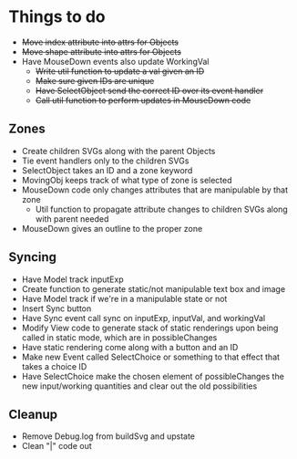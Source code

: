# Things to do

* ~~Move index attribute into attrs for Objects~~
* ~~Move shape attribute into attrs for Objects~~
* Have MouseDown events also update WorkingVal
  - ~~Write util function to update a val given an ID~~
  - ~~Make sure given IDs are unique~~
  - ~~Have SelectObject send the correct ID over its event handler~~
  - ~~Call util function to perform updates in MouseDown code~~

## Zones

* Create children SVGs along with the parent Objects
* Tie event handlers only to the children SVGs
* SelectObject takes an ID and a zone keyword
* MovingObj keeps track of what type of zone is selected
* MouseDown code only changes attributes that are manipulable by that zone
  - Util function to propagate attribute changes to children SVGs along with
  parent needed
* MouseDown gives an outline to the proper zone

## Syncing

* Have Model track inputExp
* Create function to generate static/not manipulable text box and image
* Have Model track if we're in a manipulable state or not
* Insert Sync button
* Have Sync event call sync on inputExp, inputVal, and workingVal
* Modify View code to generate stack of static renderings upon being called in
static mode, which are in possibleChanges
* Have static rendering come along with a button and an ID
* Make new Event called SelectChoice or something to that effect that takes a
choice ID
* Have SelectChoice make the chosen element of possibleChanges the new
input/working quantities and clear out the old possibilities

## Cleanup
* Remove Debug.log from buildSvg and upstate
* Clean "|" code out
